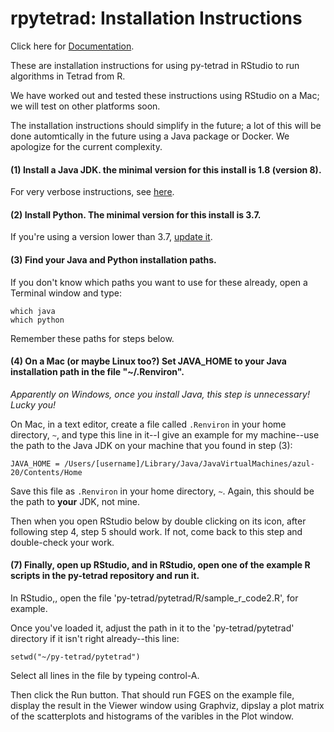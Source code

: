 # rpytetrad: Installation Instructions

Click here for [Documentation](https://github.com/cmu-phil/py-tetrad/blob/main/pytetrad/R/DOCUMENTATION.md).

These are installation instructions for using py-tetrad in RStudio to run algorithms in Tetrad from R.

We have worked out and tested these instructions using RStudio on a Mac; we will test on other platforms soon.

The installation instructions should simplify in the future; a lot of this will be done automtically in the future using a Java package or Docker. We apologize for the current complexity.

#### (1) Install a Java JDK. the minimal version for this install is 1.8 (version 8).

For very verbose instructions, see [here](https://github.com/cmu-phil/tetrad/wiki/Setting-up-Java-for-Tetrad).

#### (2) Install Python. The minimal version for this install is 3.7.

If you're using a version lower than 3.7, [update it](https://www.pythoncentral.io/how-to-update-python/). 

#### (3) Find your Java and Python installation paths.

If you don't know which paths you want to use for these already, open a Terminal window and type:
```
which java
which python
```
Remember these paths for steps below.

#### (4) On a Mac (or maybe Linux too?) Set JAVA_HOME to your Java installation path in the file "~/.Renviron".

_Apparently on Windows, once you install Java, this step is unnecessary! Lucky you!_

On Mac, in a text editor, create a file called `.Renviron` in your home directory, `~`, and type this line in it--I give an example for my machine--use the path to the Java JDK on your machine that you found in step (3):
```
JAVA_HOME = /Users/[username]/Library/Java/JavaVirtualMachines/azul-20/Contents/Home 
```
Save this file as `.Renviron` in your home directory, `~`. Again, this should be the path to **your** JDK, not mine.

Then when you open RStudio below by double clicking on its icon, after following step 4, step 5 should work. If not, come back to this step and double-check your work.

<!-- On Windows, This step should be unnecessary; check your registry to make sure JAVA_HOME is set. The Java installation step should have taken care of this.

On a Mac, in a text editor, add this line to the file ~/.bash_profile:
```
export JAVA_HOME=[..path..to...your...java...jdk...]
```
and save the file. This Java path was found in step (3).


In the "~/.Renviron file, set JAVA_HOME to the path to your JDK found in step (3). Here's what CHAT GPT says: 

The .Renviron file is used to set environment variables that are specific to R and RStudio. While the basic functionality of the .Renviron file is the same across different operating systems, there are some differences in how the file is used and its location.

On Mac and Linux, the .Renviron file is typically located in the user's home directory, and is used to set environment variables that will be available to R and RStudio. The syntax for setting environment variables in the .Renviron file is:

VARIABLE_NAME=value

For example, to set an environment variable called MY_VARIABLE to a value of hello, you would add the following line to the .Renviron file:

MY_VARIABLE=hello

On Windows, the .Renviron file is located in the user's Documents folder, and is used to set environment variables in the same way as on Mac and Linux. However, the file path and syntax for setting environment variables in the .Renviron file may be different due to differences in the Windows operating system. For example, you may need to use the set command to set environment variables in the .Renviron file on Windows, like this:

set VARIABLE_NAME=value
It's also worth noting that on Windows, the .Renviron file may not be created by default, and you may need to create it yourself.

Regardless of the operating system, any environment variables set in the .Renviron file will be available to R and RStudio, and can be accessed using the Sys.getenv() function in R.

#### (5) Open a terminal window, and type the following:
```
pip install causal-learn
pip install JPype1  
git clone https://github.com/cmu-phil/py-tetrad/
```
To test this the installation, type
```
cd py-tetrad/pytetrad
python run_continuous.py
```
This last command should cause various algorithms to run in Tetrad and print out result graphs.

(Here are docs for [causal learn](https://causal-learn.readthedocs.io/en/latest/), [JPype](https://jpype.readthedocs.io/en/latest/index.html), and [git](https://git-scm.com/doc).)

#### (6) Now, open RStudio and do some setup there.

Open RStudio, and inside RStudio, type the following:
```
install.packages("reticulate")
install.packages("DiagrammR")
install.packages("psych")
use_python("[...path...to...your...Python...installation...]")
```
This python path was found in step (3). "DiagrammR" is used in the sample R scripts to render graphs in the RStudio viewer window; if you're running the scripts in command-line R, it will not help. Also, "DiagrammR" needs to be installed with devtools for the latest R versions.

This only needs to be done once. 

(Here are the docs for [RStudio](https://posit.co/download/rstudio-desktop/) and the [Reticulate package in R](https://rstudio.github.io/reticulate/).)
-->
 
#### (7) Finally, open up RStudio, and in RStudio, open one of the example R scripts in the py-tetrad repository and run it.

In RStudio,, open the file 'py-tetrad/pytetrad/R/sample_r_code2.R', for example.

Once you've loaded it, adjust the path in it to the 'py-tetrad/pytetrad' directory if it isn't right already--this line:
```
setwd("~/py-tetrad/pytetrad")
```
Select all lines in the file by typeing control-A.

Then click the Run button. That should run FGES on the example file, display the result in the Viewer window using Graphviz, dipslay a plot matrix of the scatterplots and histograms of the varibles in the Plot window.
